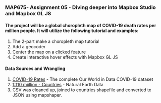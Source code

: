 ### MAP675- Assignment 05 - Diving deeper into Mapbox Studio and Mapbox GL JS
#### The project will be a global choropleth map of COVID-19 death rates per million people. It will utilize the following tutorial and examples:
     
1. The 2-part make a choropleth map tutorial
2. Add a geocoder
3. Center the map on a clicked feature
4. Create interactive hover effects with Mapbox GL JS

#### Data Sources and Wrangling

1. [COVID-19 Rates](https://covid.ourworldindata.org/data/owid-covid-data.csv) - The complete Our World in Data COVID-19 dataset
2. [1:110 miillion - Countries](https://www.naturalearthdata.com/downloads/110m-cultural-vectors/) - Natural Earth Data
3. CSV was cleaned up, joined to countries shapefile and converted to JSON using mapshaper.



